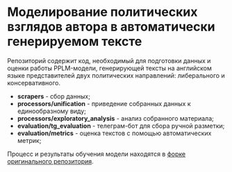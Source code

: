 # Моделирование политических взглядов автора в автоматически генерируемом тексте

Репозиторий содержит код, необходимый для подготовки данных и оценки работы PPLM-модели, генерирующей тексты на английском языке представителей двух политических направлений: либерального и консервативного. 

* **scrapers** - сбор данных;
* **processors/unification** - приведение собранных данных к единообразному виду;
* **processors/exploratory_analysis** - анализ собранного материала;
* **evaluation/tg_evaluation** - телеграм-бот для сбора ручной разметки;
* **evaluation/metrics** - оценка текстов с помощью автоматических метрик;

Процесс и результаты обучения модели находятся в [форке оригинального репозитория](https://github.com/kottetertial/politically-conditioned-text-generation-PPLM).